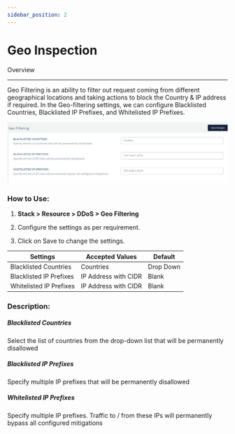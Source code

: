 ```yaml
---
sidebar_position: 2
---
```


# Geo Inspection

Overview

---

Geo Filtering is an ability to filter out request coming from different geographical locations and taking actions to block the Country & IP address if required. In the Geo-filtering settings, we can configure Blacklisted Countries, Blacklisted IP Prefixes, and Whitelisted IP Prefixes.

![geo_filtering](\img\ddos\ddos21.png)

### **How to Use:**

1. **Stack > Resource > DDoS > Geo Filtering**

2. Configure the settings as per requirement.

3. Click on Save to change the settings.

| Settings                | Accepted Values      | Default   |
|-------------------------|----------------------|-----------|
| Blacklisted Countries   | Countries            | Drop Down |
| Blacklisted IP Prefixes | IP Address with CIDR | Blank     |
| Whitelisted IP Prefixes | IP Address with CIDR | Blank     |

### **Description:**

##### **Blacklisted Countries**

Select the list of countries from the drop-down list that will be permanently disallowed

##### **Blacklisted IP Prefixes**

Specify multiple IP prefixes that will be permanently disallowed

##### **Whitelisted IP Prefixes**

Specify multiple IP prefixes. Traffic to / from these IPs will permanently bypass all configured mitigations